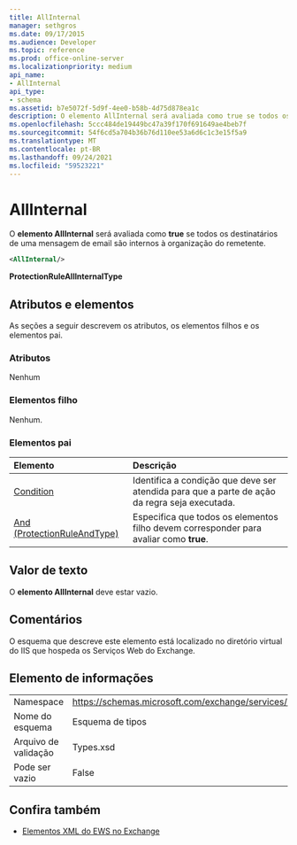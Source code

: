 ```yaml
---
title: AllInternal
manager: sethgros
ms.date: 09/17/2015
ms.audience: Developer
ms.topic: reference
ms.prod: office-online-server
ms.localizationpriority: medium
api_name:
- AllInternal
api_type:
- schema
ms.assetid: b7e5072f-5d9f-4ee0-b58b-4d75d878ea1c
description: O elemento AllInternal será avaliada como true se todos os destinatários de uma mensagem de email são internos à organização do remetente.
ms.openlocfilehash: 5ccc484de19449bc47a39f170f691649ae4beb7f
ms.sourcegitcommit: 54f6cd5a704b36b76d110ee53a6d6c1c3e15f5a9
ms.translationtype: MT
ms.contentlocale: pt-BR
ms.lasthandoff: 09/24/2021
ms.locfileid: "59523221"
---
```

# <a name="allinternal"></a>AllInternal

O **elemento AllInternal** será avaliada como **true** se todos os destinatários de uma mensagem de email são internos à organização do remetente. 
  
```xml
<AllInternal/>
```

 **ProtectionRuleAllInternalType**
## <a name="attributes-and-elements"></a>Atributos e elementos

As seções a seguir descrevem os atributos, os elementos filhos e os elementos pai.
  
### <a name="attributes"></a>Atributos

Nenhum
  
### <a name="child-elements"></a>Elementos filho

Nenhum.
  
### <a name="parent-elements"></a>Elementos pai

|**Elemento**|**Descrição**|
|:-----|:-----|
|[Condition](condition.md) <br/> |Identifica a condição que deve ser atendida para que a parte de ação da regra seja executada.  <br/> |
|[And (ProtectionRuleAndType)](and-protectionruleandtype.md) <br/> |Especifica que todos os elementos filho devem corresponder para avaliar como **true**.  <br/> |
   
## <a name="text-value"></a>Valor de texto

O **elemento AllInternal** deve estar vazio. 
  
## <a name="remarks"></a>Comentários

O esquema que descreve este elemento está localizado no diretório virtual do IIS que hospeda os Serviços Web do Exchange.
  
## <a name="element-information"></a>Elemento de informações

|||
|:-----|:-----|
|Namespace  <br/> |https://schemas.microsoft.com/exchange/services/2006/types  <br/> |
|Nome do esquema  <br/> |Esquema de tipos  <br/> |
|Arquivo de validação  <br/> |Types.xsd  <br/> |
|Pode ser vazio  <br/> |False  <br/> |
   
## <a name="see-also"></a>Confira também

- [Elementos XML do EWS no Exchange](ews-xml-elements-in-exchange.md)

